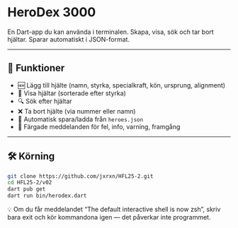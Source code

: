 # HeroDex 3000

En Dart-app du kan använda i terminalen. Skapa, visa, sök och tar bort hjältar. Sparar automatiskt i JSON-format.

---

## 🚀 Funktioner
- 🆕 Lägg till hjälte (namn, styrka, specialkraft, kön, ursprung, alignment)
- 📜 Visa hjältar (sorterade efter styrka)
- 🔍 Sök efter hjältar
- ❌ Ta bort hjälte (via nummer eller namn)
- 💾 Automatisk spara/ladda från `heroes.json`
- 🎨 Färgade meddelanden för fel, info, varning, framgång

---

## 🛠️ Körning

```bash
git clone https://github.com/jxrxn/HFL25-2.git
cd HFL25-2/v02
dart pub get
dart run bin/herodex.dart
```

💡 Om du får meddelandet “The default interactive shell is now zsh”, skriv bara exit och kör kommandona igen — det påverkar inte programmet.
